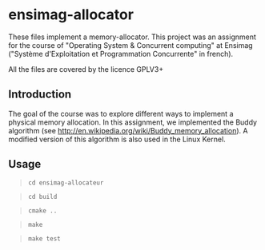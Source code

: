 ensimag-allocator
==================

These files implement a memory-allocator.
This project was an assignment for the course of "Operating System & Concurrent computing" at Ensimag ("Système d'Exploitation et Programmation Concurrente" in french).

All the files are covered by the licence GPLV3+

Introduction
----------

The goal of the course was to explore different ways to implement a physical memory allocation.
In this assignment, we implemented the Buddy algorithm (see http://en.wikipedia.org/wiki/Buddy_memory_allocation).
A modified version of this algorithm is also used in the Linux Kernel.

Usage
----------

> `cd ensimag-allocateur`

> `cd build`

> `cmake ..`

> `make`

> `make test`


